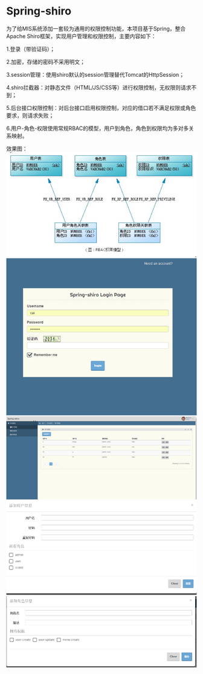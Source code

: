 # Spring-shiro
  为了给MIS系统添加一套较为通用的权限控制功能，本项目基于Spring，整合Apache Shiro框架，实现用户管理和权限控制，主要内容如下：
  
  1.登录（带验证码）；
  
  2.加密，存储的密码不采用明文；
  
  3.session管理：使用shiro默认的session管理替代Tomcat的HttpSession；
  
  4.shiro拦截器：对静态文件（HTML/JS/CSS等）进行权限控制，无权限则请求不到；
  
  5.后台接口权限控制：对后台接口启用权限控制，对应的借口若不满足权限或角色要求，则请求失败；
  
  6.用户-角色-权限使用常规RBAC的模型，用户到角色，角色到权限均为多对多关系映射。
  
  效果图：
  ![alt text](https://github.com/shenzhanwang/Spring-shiro/blob/master/%E6%88%AA%E5%9B%BE/1.jpg)
  ![alt text](https://github.com/shenzhanwang/Spring-shiro/blob/master/%E6%88%AA%E5%9B%BE/2.png)
  ![alt text](https://github.com/shenzhanwang/Spring-shiro/blob/master/%E6%88%AA%E5%9B%BE/3.png)
  ![alt text](https://github.com/shenzhanwang/Spring-shiro/blob/master/%E6%88%AA%E5%9B%BE/4.png)
  ![alt text](https://github.com/shenzhanwang/Spring-shiro/blob/master/%E6%88%AA%E5%9B%BE/5.png)
